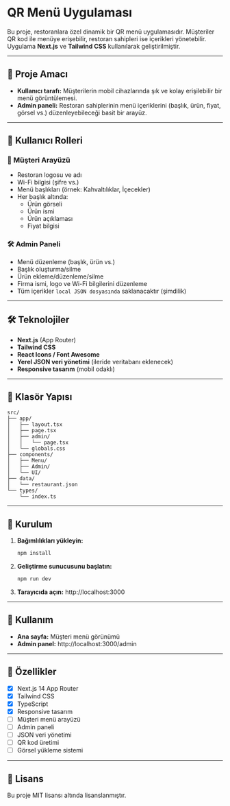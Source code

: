 # QR Menü Uygulaması

Bu proje, restoranlara özel dinamik bir QR menü uygulamasıdır. Müşteriler QR kod ile menüye erişebilir, restoran sahipleri ise içerikleri yönetebilir. Uygulama **Next.js** ve **Tailwind CSS** kullanılarak geliştirilmiştir.

---

## 🎯 Proje Amacı

- **Kullanıcı tarafı:** Müşterilerin mobil cihazlarında şık ve kolay erişilebilir bir menü görüntülemesi.
- **Admin paneli:** Restoran sahiplerinin menü içeriklerini (başlık, ürün, fiyat, görsel vs.) düzenleyebileceği basit bir arayüz.

---

## 👥 Kullanıcı Rolleri

### 🧾 Müşteri Arayüzü
- Restoran logosu ve adı
- Wi-Fi bilgisi (şifre vs.)
- Menü başlıkları (örnek: Kahvaltılıklar, İçecekler)
- Her başlık altında:
  - Ürün görseli
  - Ürün ismi
  - Ürün açıklaması
  - Fiyat bilgisi

### 🛠️ Admin Paneli
- Menü düzenleme (başlık, ürün vs.)
- Başlık oluşturma/silme
- Ürün ekleme/düzenleme/silme
- Firma ismi, logo ve Wi-Fi bilgilerini düzenleme
- Tüm içerikler `local JSON dosyasında` saklanacaktır (şimdilik)

---

## 🛠️ Teknolojiler

- **Next.js** (App Router)
- **Tailwind CSS**
- **React Icons / Font Awesome**
- **Yerel JSON veri yönetimi** (ileride veritabanı eklenecek)
- **Responsive tasarım** (mobil odaklı)

---

## 📁 Klasör Yapısı

```
src/
├── app/
│   ├── layout.tsx
│   ├── page.tsx
│   ├── admin/
│   │   └── page.tsx
│   └── globals.css
├── components/
│   ├── Menu/
│   ├── Admin/
│   └── UI/
├── data/
│   └── restaurant.json
└── types/
    └── index.ts
```

---

## 🚀 Kurulum

1. **Bağımlılıkları yükleyin:**
   ```bash
   npm install
   ```

2. **Geliştirme sunucusunu başlatın:**
   ```bash
   npm run dev
   ```

3. **Tarayıcıda açın:**
   http://localhost:3000

---

## 📱 Kullanım

- **Ana sayfa:** Müşteri menü görünümü
- **Admin panel:** http://localhost:3000/admin

---

## 🔧 Özellikler

- [x] Next.js 14 App Router
- [x] Tailwind CSS
- [x] TypeScript
- [x] Responsive tasarım
- [ ] Müşteri menü arayüzü
- [ ] Admin paneli
- [ ] JSON veri yönetimi
- [ ] QR kod üretimi
- [ ] Görsel yükleme sistemi

---

## 📄 Lisans

Bu proje MIT lisansı altında lisanslanmıştır.
